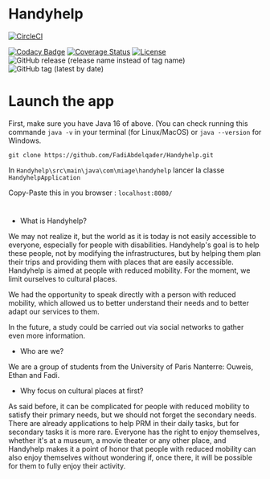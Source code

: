 # Handyhelp

[![CircleCI](https://dl.circleci.com/status-badge/img/gh/FadiAbdelqader/Handyhelp/tree/main.svg?style=svg)](https://dl.circleci.com/status-badge/redirect/gh/FadiAbdelqader/Handyhelp/tree/main) 

 [![Codacy Badge](https://app.codacy.com/project/badge/Grade/2725e46651c245e3981ff73fd3c82770)](https://www.codacy.com/gh/FadiAbdelqader/Handyhelp/dashboard?utm_source=github.com&amp;utm_medium=referral&amp;utm_content=FadiAbdelqader/Handyhelp&amp;utm_campaign=Badge_Grade) 
[![Coverage Status](https://coveralls.io/repos/github/FadiAbdelqader/Handyhelp/badge.svg?branch=main)](https://coveralls.io/github/FadiAbdelqader/Handyhelp?branch=main)
[![License](https://img.shields.io/badge/License-Apache_2.0-blue.svg)](https://opensource.org/licenses/Apache-2.0)
![GitHub release (release name instead of tag name)](https://img.shields.io/github/v/release/FadiAbdelqader/Handyhelp?include_prereleases)
![GitHub tag (latest by date)](https://img.shields.io/github/v/tag/FadiAbdelqader/Handyhelp)
#



# Launch the app

First, make sure you have Java 16 of above. (You can check running this commande ```java -v``` in your terminal (for Linux/MacOS) or ```java --version``` for Windows.

```git clone https://github.com/FadiAbdelqader/Handyhelp.git```

In ```Handyhelp\src\main\java\com\miage\handyhelp``` lancer la classe ```HandyhelpApplication```

Copy-Paste this in you browser : ```localhost:8080/```


#


- What is Handyhelp?

We may not realize it, but the world as it is today is not easily accessible to everyone, especially for people with disabilities. Handyhelp's goal is to help these people, not by modifying the infrastructures, but by helping them plan their trips and providing them with places that are easily accessible.
Handyhelp is aimed at people with reduced mobility.
For the moment, we limit ourselves to cultural places.

We had the opportunity to speak directly with a person with reduced mobility, which allowed us to better understand their needs and to better adapt our services to them.

In the future, a study could be carried out via social networks to gather even more information.


- Who are we?

We are a group of students from the University of Paris Nanterre: Ouweis, Ethan and Fadi.



- Why focus on cultural places at first?


As said before, it can be complicated for people with reduced mobility to satisfy their primary needs, but we should not forget the secondary needs.
There are already applications to help PRM in their daily tasks, but for secondary tasks it is more rare.
Everyone has the right to enjoy themselves, whether it's at a museum, a movie theater or any other place, and Handyhelp makes it a point of honor that people with reduced mobility can also enjoy themselves without wondering if, once there, it will be possible for them to fully enjoy their activity.


